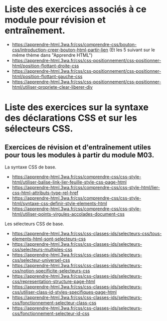 # Liste des exercices associés à ce module pour révision et entraînement.

- https://apprendre-html.3wa.fr/css/comprendre-css/bouton-css/introduction-creer-bouton-html-partir-lien (Et les 5 suivant sur le même thème dans "Apprendre HTML")
- https://apprendre-html.3wa.fr/css/css-positionnement/css-positionner-html/position-flottant-droite-css
- https://apprendre-html.3wa.fr/css/css-positionnement/css-positionner-html/position-flottant-gauche-css
- https://apprendre-html.3wa.fr/css/css-positionnement/css-positionner-html/utiliser-propriete-clear-liberer-div


# Liste des exercices sur la syntaxe des déclarations CSS et sur les sélecteurs CSS.


## Exercices de révision et d'entraînement utiles pour tous les modules à partir du module M03.



La syntaxe CSS de base.


- https://apprendre-html.3wa.fr/css/comprendre-css/css-style-html/utiliser-balise-link-lier-feuille-style-css-page-html
- https://apprendre-html.3wa.fr/css/comprendre-css/css-style-html/lier-css-html-attributs-type-rel-href
- https://apprendre-html.3wa.fr/css/comprendre-css/css-style-html/syntaxe-css-definir-style-elements-html
- https://apprendre-html.3wa.fr/css/comprendre-css/css-style-html/utiliser-points-virgules-accolades-document-css

Les sélecteurs CSS de base.


- https://apprendre-html.3wa.fr/css/css-classes-ids/selecteurs-css/tous-elements-html-sont-selecteurs-css
- https://apprendre-html.3wa.fr/css/css-classes-ids/selecteurs-css/selecteurs-multiples-css
- https://apprendre-html.3wa.fr/css/css-classes-ids/selecteurs-css/selecteur-universel-css
- https://apprendre-html.3wa.fr/css/css-classes-ids/selecteurs-css/notion-specificite-selecteurs-css
- https://apprendre-html.3wa.fr/css/css-classes-ids/selecteurs-css/representation-structure-page-html
- https://apprendre-html.3wa.fr/css/css-classes-ids/selecteurs-css/utiliser-class-id-styles-specifiques-page-html
- https://apprendre-html.3wa.fr/css/css-classes-ids/selecteurs-css/fonctionnement-selecteur-class-css
- https://apprendre-html.3wa.fr/css/css-classes-ids/selecteurs-css/fonctionnement-selecteur-id-css
